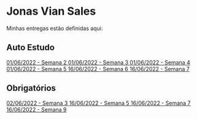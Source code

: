 # Jonas Vian Sales
Minhas entregas estão definidas aqui:
## Auto Estudo
<a href="https://github.com/JonasVianaSales/modulo2/tree/main/03_AUT_EST_ENTREGA/Semana%202"> 01/06/2022 - Semana 2 </a>
<a href="https://github.com/JonasVianaSales/modulo2/tree/main/03_AUT_EST_ENTREGA/Semana%203"> 01/06/2022 - Semana 3 </a>
<a href="https://github.com/JonasVianaSales/modulo2/tree/main/03_AUT_EST_ENTREGA/Semana%204"> 01/06/2022 - Semana 4 </a>
<a href="https://github.com/JonasVianaSales/modulo2/tree/main/03_AUT_EST_ENTREGA/Semana%205"> 01/06/2022 - Semana 5 </a>
<a href="https://github.com/JonasVianaSales/modulo2/tree/main/03_AUT_EST_ENTREGA/Semana%206"> 16/06/2022 - Semana 6 </a>
<a href="https://github.com/JonasVianaSales/modulo2/tree/main/03_AUT_EST_ENTREGA/Semana%207"> 16/06/2022 - Semana 7 </a>
## Obrigatórios
<a href="https://github.com/JonasVianaSales/modulo2/tree/main/04_AUT_EST_EX_OBRIGATORIOS/Semana%203"> 02/06/2022 - Semana 3 </a>
<a href="https://github.com/JonasVianaSales/modulo2/tree/main/04_AUT_EST_EX_OBRIGATORIOS/Semana%205"> 16/06/2022 - Semana 5 </a>
<a href="https://github.com/JonasVianaSales/modulo2/tree/main/04_AUT_EST_EX_OBRIGATORIOS/Semana%207"> 16/06/2022 - Semana 7 </a>
<a href="https://github.com/JonasVianaSales/modulo2/tree/main/04_AUT_EST_EX_OBRIGATORIOS/Semana%209"> 16/06/2022 - Semana 9 </a>
